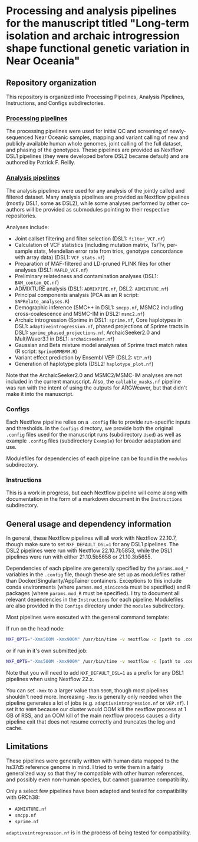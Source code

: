 # Processing and analysis pipelines for the manuscript titled "Long-term isolation and archaic introgression shape functional genetic variation in Near Oceania"

## Repository organization

This repository is organized into Processing Pipelines, Analysis Pipelines, Instructions, and Configs subdirectories.

### [Processing pipelines](/PROCESSING.md)

The processing pipelines were used for initial QC and screening of
newly-sequenced Near Oceanic samples, mapping and variant calling of new and
publicly available human whole genomes, joint calling of the full dataset,
and phasing of the genotypes. These pipelines are provided as Nextflow DSL1
pipelines (they were developed before DSL2 became default) and are authored
by Patrick F. Reilly.

### [Analysis pipelines](/ANALYSIS.md)

The analysis pipelines were used for any analysis of the jointly called and
filtered dataset. Many analysis pipelines are provided as Nextflow pipelines
(mostly DSL1, some as DSL2), while some analyses performed by other co-authors
will be provided as submodules pointing to their respective repositories.

Analyses include:

- Joint callset filtering and filter selection (DSL1: `filter_VCF.nf`)
- Calculation of VCF statistics (including mutation matrix, Ts/Tv, per-sample stats, Mendelian error rate from trios, genotype concordance with array data) (DSL1: `VCF_stats.nf`)
- Preparation of MAF-filtered and LD-pruned PLINK files for other analyses (DSL1: `MAFLD_VCF.nf`)
- Preliminary relatedness and contamination analyses (DSL1: `BAM_contam_QC.nf`)
- ADMIXTURE analysis (DSL1: `ADMIXPIPE.nf`, DSL2: `ADMIXTURE.nf`)
- Principal components analysis (PCA as an R script: `SNPRelate_analyses.R`)
- Demographic inference (SMC++ in DSL1: `smcpp.nf`, MSMC2 including cross-coalescence and MSMC-IM in DSL2: `msmc2.nf`)
- Archaic introgression (Sprime in DSL1: `sprime.nf`, Core haplotypes in DSL1: `adaptiveintrogression.nf`, phased projections of Sprime tracts in DSL1: `sprime_phased_projections.nf`, ArchaicSeeker2.0 and MultiWaver3.1 in DSL1: `archaicseeker.nf`)
- Gaussian and Beta mixture model analyses of Sprime tract match rates (R script: `SprimeGMMBMM.R`)
- Variant effect prediction by Ensembl VEP (DSL2: `VEP.nf`)
- Generation of haplotype plots (DSL2: `haplotype_plot.nf`)

Note that the ArchaicSeeker2.0 and MSMC2/MSMC-IM analyses are not included in the current manuscript.
Also, the `callable_masks.nf` pipeline was run with the intent of using the
outputs for ARGWeaver, but that didn't make it into the manuscript.

### Configs

Each Nextflow pipeline relies on a `.config` file to provide run-specific
inputs and thresholds. In the `Configs` directory, we provide both the
original `.config` files used for the manuscript runs (subdirectory `Used`)
as well as example `.config` files (subdirectory `Example`) for broader
adaptation and use.

Modulefiles for dependencies of each pipeline can be found in the `modules`
subdirectory.

### Instructions

This is a work in progress, but each Nextflow pipeline will come along with
documentation in the form of a markdown document in the `Instructions`
subdirectory.

## General usage and dependency information

In general, these Nextflow pipelines will all work with Nextflow 22.10.7,
though make sure to set `NXF_DEFAULT_DSL=1` for any DSL1 pipelines. The
DSL2 pipelines were run with Nextflow 22.10.7b5853, while the DSL1 pipelines
were run with either 21.10.5b5658 or 21.10.3b5655.

Dependencies of each pipeline are generally specified by the `params.mod_*`
variables in the `.config` file, though these are set up as modulefiles
rather than Docker/Singularity/AppTainer containers. Exceptions to this
include conda environments (where `params.mod_miniconda` must be specified)
and R packages (where `params.mod_R` must be specified). I try to document
all relevant dependencies in the `Instructions` for each pipeline.
Modulefiles are also provided in the `Configs` directory under the `modules`
subdirectory.

Most pipelines were executed with the general command template:

If run on the head node:

```bash
NXF_OPTS="-Xms500M -Xmx900M" /usr/bin/time -v nextflow -c [path to .config file] run -bg [absolute path to .nf pipeline script] -profile [comma-separated list of profiles] -w [scratch/working directory] 2> [STDERR log] > [STDOUT log]
```

or if run in it's own submitted job:

```bash
NXF_OPTS="-Xms500M -Xmx900M" /usr/bin/time -v nextflow -c [path to .config file] run -ansi-log false [absolute path to .nf pipeline script] -profile [comma-separated list of profiles] -w [scratch/working directory] 2> [STDERR log] > [STDOUT log]
```

Note that you will need to add `NXF_DEFAULT_DSL=1` as a prefix for any DSL1
pipelines when using Nextflow 22.x.

You can set `-Xmx` to a larger value than `900M`, though most pipelines
shouldn't need more. Increasing `-Xmx` is generally only needed when the
pipeline generates a lot of jobs (e.g. `adaptiveintrogression.nf` or `VEP.nf`).
I set it to `900M` because our cluster would OOM kill the nextflow process
at 1 GB of RSS, and an OOM kill of the main nextflow process causes a dirty
pipeline exit that does not resume correctly and truncates the log and cache.

## Limitations

These pipelines were generally written with human data mapped to the hs37d5
reference genome in mind. I tried to write them in a fairly generalized way
so that they're compatible with other human references, and possibly even
non-human species, but cannot guarantee compatibility.

Only a select few pipelines have been adapted and tested for compatibility
with GRCh38:

- `ADMIXTURE.nf`
- `smcpp.nf`
- `sprime.nf`

`adaptiveintrogression.nf` is in the process of being tested for compatibility.
